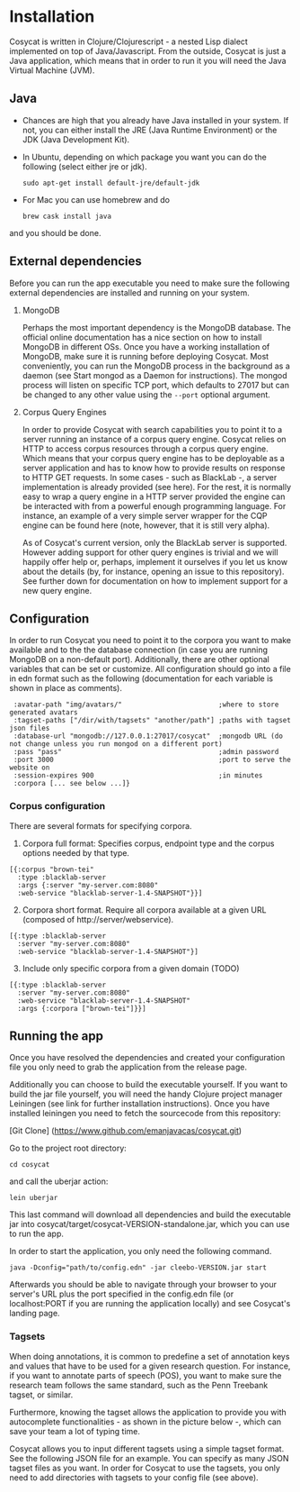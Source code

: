 # **Installation**

Cosycat is written in Clojure/Clojurescript - a nested Lisp dialect implemented on top of Java/Javascript. From the outside, Cosycat is just a Java application, which means that in order to run it you will need the Java Virtual Machine (JVM).

## **Java**

* Chances are high that you already have Java installed in your system. If not, you can either install the JRE (Java Runtime Environment) or the JDK (Java Development Kit).

* In Ubuntu, depending on which package you want you can do the following (select either jre or jdk).

    ```sudo apt-get install default-jre/default-jdk```

* For Mac you can use homebrew and do

    ```brew cask install java```

and you should be done.

## **External dependencies**

Before you can run the app executable you need to make sure the following external dependencies are installed and running on your system.

1. MongoDB

    Perhaps the most important dependency is the MongoDB database. The official online documentation has a nice section on how to install MongoDB in different OSs. Once you have a working installation of MongoDB, make sure it is running before deploying Cosycat. Most conveniently, you can run the MongoDB process in the background as a daemon (see Start mongod as a Daemon for instructions). The mongod process will listen on specific TCP port, which defaults to 27017 but can be changed to any other value using the ```--port``` optional argument.

2. Corpus Query Engines

    In order to provide Cosycat with search capabilities you to point it to a server running an instance of a corpus query engine. Cosycat relies on HTTP to access corpus resources through a corpus query engine. Which means that your corpus query engine has to be deployable as a server application and has to know how to provide results on response to HTTP GET requests. In some cases - such as BlackLab -, a server implementation is already provided (see here). For the rest, it is normally easy to wrap a query engine in a HTTP server provided the engine can be interacted with from a powerful enough programming language. For instance, an example of a       very simple server wrapper for the CQP engine can be found here (note, however, that it is still very alpha).

    As of Cosycat's current version, only the BlackLab server is supported. However adding support for other query engines is trivial and we will happily offer help or, perhaps, implement it ourselves if you let us know about the details (by, for instance, opening an issue to this repository). See further down for documentation on how to implement support for a new query engine.

## **Configuration**

In order to run Cosycat you need to point it to the corpora you want to make available and to the the database connection (in case you are running MongoDB on a non-default port). Additionally, there are other optional variables that can be set or customize. All configuration should go into a file in edn format such as the following (documentation for each variable is shown in place as comments).

```{:dynamic-resource-path "app-resources/"            ;where to store dynamic resources (logs, etc...)
 :avatar-path "img/avatars/"                        ;where to store generated avatars
 :tagset-paths ["/dir/with/tagsets" "another/path"] ;paths with tagset json files
 :database-url "mongodb://127.0.0.1:27017/cosycat"  ;mongodb URL (do not change unless you run mongod on a different port)
 :pass "pass"                                       ;admin password
 :port 3000                                         ;port to serve the website on
 :session-expires 900                               ;in minutes
 :corpora [... see below ...]}
```

### **Corpus configuration**

There are several formats for specifying corpora.

1. Corpora full format: Specifies corpus, endpoint type and the corpus options needed by that type.

```
[{:corpus "brown-tei"
  :type :blacklab-server
  :args {:server "my-server.com:8080"
  :web-service "blacklab-server-1.4-SNAPSHOT"}}]
```

2. Corpora short format. Require all corpora available at a given URL (composed of http://server/webservice).
```
[{:type :blacklab-server
  :server "my-server.com:8080"
  :web-service "blacklab-server-1.4-SNAPSHOT"}]
```

3. Include only specific corpora from a given domain (TODO)
```
[{:type :blacklab-server
  :server "my-server.com:8080"
  :web-service "blacklab-server-1.4-SNAPSHOT"
  :args {:corpora ["brown-tei"]}}]
```

## **Running the app**

Once you have resolved the dependencies and created your configuration file you only need to grab the application from the release page.

Additionally you can choose to build the executable yourself. If you want to build the jar file yourself, you will need the handy Clojure project manager Leiningen (see link for further installation instructions). Once you have installed leiningen you need to fetch the sourcecode from this repository:

[Git Clone] (https://www.github.com/emanjavacas/cosycat.git)

Go to the project root directory:

```cd cosycat```

and call the uberjar action:

```lein uberjar```

This last command will download all dependencies and build the executable jar into cosycat/target/cosycat-VERSION-standalone.jar, which you can use to run the app.

In order to start the application, you only need the following command.

```java -Dconfig="path/to/config.edn" -jar cleebo-VERSION.jar start```

Afterwards you should be able to navigate through your browser to your server's URL plus the port specified in the config.edn file (or localhost:PORT if you are running the application locally) and see Cosycat's landing page.

### **Tagsets**

When doing annotations, it is common to predefine a set of annotation keys and values that have to be used for a given research question. For instance, if you want to annotate parts of speech (POS), you want to make sure the research team follows the same standard, such as the Penn Treebank tagset, or similar.

Furthermore, knowing the tagset allows the application to provide you with autocomplete functionalities - as shown in the picture below -, which can save your team a lot of typing time.

Cosycat allows you to input different tagsets using a simple tagset format. See the following JSON file for an example. You can specify as many JSON tagset files as you want. In order for Cosycat to use the tagsets, you only need to add directories with tagsets to your config file (see above).

